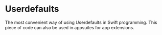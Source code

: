 # Userdefaults
The most convenient way of using Userdefaults in Swift programming. This piece of code can also be used in appsuites for app extensions.
